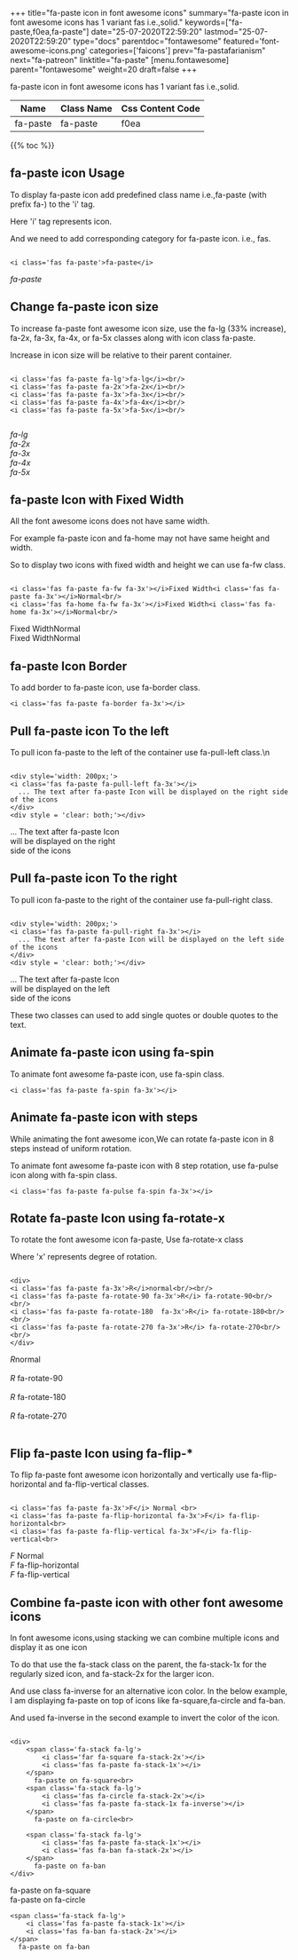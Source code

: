 +++
title="fa-paste icon in font awesome icons"
summary="fa-paste icon in font awesome icons has 1 variant fas i.e.,solid."
keywords=["fa-paste,f0ea,fa-paste"]
date="25-07-2020T22:59:20"
lastmod="25-07-2020T22:59:20"
type="docs"
parentdoc="fontawesome"
featured='font-awesome-icons.png'
categories=['faicons']
prev="fa-pastafarianism"
next="fa-patreon"
linktitle="fa-paste"
[menu.fontawesome]
parent="fontawesome"
weight=20
draft=false
+++


fa-paste icon in font awesome icons has 1 variant fas i.e.,solid.

<div class='table-responsive'><table class='table'><thead><tr><th>Name</th><th>Class Name</th><th>Css Content Code</th></tr></thead><tbody><tr><td>fa-paste</td><td>fa-paste</td><td>f0ea</td></tr></tbody></table></div>


{{% toc %}}


## fa-paste icon Usage

To display fa-paste icon add predefined class name i.e.,fa-paste (with prefix fa-) to the 'i' tag.

Here 'i' tag represents icon.

And we need to add corresponding category for fa-paste icon. i.e., fas.


```

<i class='fas fa-paste'>fa-paste</i>
```

<i class='fas fa-paste'>fa-paste</i>




## Change fa-paste icon size
To increase fa-paste font awesome icon size, use the fa-lg (33% increase), fa-2x, fa-3x, fa-4x, or fa-5x classes along with icon class fa-paste.

Increase in icon size will be relative to their parent container. 

```

<i class='fas fa-paste fa-lg'>fa-lg</i><br/>
<i class='fas fa-paste fa-2x'>fa-2x</i><br/>
<i class='fas fa-paste fa-3x'>fa-3x</i><br/>
<i class='fas fa-paste fa-4x'>fa-4x</i><br/>
<i class='fas fa-paste fa-5x'>fa-5x</i><br/>
            
```

<i class='fas fa-paste fa-lg'>fa-lg</i><br/>
<i class='fas fa-paste fa-2x'>fa-2x</i><br/>
<i class='fas fa-paste fa-3x'>fa-3x</i><br/>
<i class='fas fa-paste fa-4x'>fa-4x</i><br/>
<i class='fas fa-paste fa-5x'>fa-5x</i><br/>
            



## fa-paste Icon with Fixed Width 

All the font awesome icons does not have same width.

For example fa-paste icon and fa-home may not have same height and width.

So to display two icons with fixed width and height we can use fa-fw class.


```

<i class='fas fa-paste fa-fw fa-3x'></i>Fixed Width<i class='fas fa-paste fa-3x'></i>Normal<br/>
<i class='fas fa-home fa-fw fa-3x'></i>Fixed Width<i class='fas fa-home fa-3x'></i>Normal<br/>
```

<i class='fas fa-paste fa-fw fa-3x'></i>Fixed Width<i class='fas fa-paste fa-3x'></i>Normal<br/>
<i class='fas fa-home fa-fw fa-3x'></i>Fixed Width<i class='fas fa-home fa-3x'></i>Normal<br/>



## fa-paste Icon Border 

To add border to fa-paste icon, use fa-border class.


```
<i class='fas fa-paste fa-border fa-3x'></i>

```
<i class='fas fa-paste fa-border fa-3x'></i>





## Pull fa-paste icon To the left

To pull icon fa-paste to the left of the container use fa-pull-left class.\n

```

<div style='width: 200px;'>
<i class='fas fa-paste fa-pull-left fa-3x'></i>
  ... The text after fa-paste Icon will be displayed on the right side of the icons
</div>
<div style = 'clear: both;'></div>
```

<div style='width: 200px;'>
<i class='fas fa-paste fa-pull-left fa-3x'></i>
  ... The text after fa-paste Icon will be displayed on the right side of the icons
</div>
<div style = 'clear: both;'></div>




## Pull fa-paste icon To the right
To pull icon fa-paste to the right of the container use fa-pull-right class.

```

<div style='width: 200px;'>
<i class='fas fa-paste fa-pull-right fa-3x'></i>
  ... The text after fa-paste Icon will be displayed on the left side of the icons
</div>
<div style = 'clear: both;'></div>
```

<div style='width: 200px;'>
<i class='fas fa-paste fa-pull-right fa-3x'></i>
  ... The text after fa-paste Icon will be displayed on the left side of the icons
</div>
<div style = 'clear: both;'></div>

These two classes can used to add single quotes or double quotes to the text.


## Animate fa-paste icon using fa-spin
To animate font awesome fa-paste icon, use fa-spin class.

```
<i class='fas fa-paste fa-spin fa-3x'></i>
```
<i class='fas fa-paste fa-spin fa-3x'></i>




## Animate fa-paste icon with steps
While animating the font awesome icon,We can rotate fa-paste icon in 8 steps instead of uniform rotation.

To animate font awesome fa-paste icon with 8 step rotation, use fa-pulse icon along with fa-spin class.


```
<i class='fas fa-paste fa-pulse fa-spin fa-3x'></i>

```
<i class='fas fa-paste fa-pulse fa-spin fa-3x'></i>





## Rotate fa-paste Icon using fa-rotate-x
To rotate the font awesome icon fa-paste, Use fa-rotate-x class

Where 'x' represents degree of rotation.


```

<div>
<i class='fas fa-paste fa-3x'>R</i>normal<br/><br/>
<i class='fas fa-paste fa-rotate-90 fa-3x'>R</i> fa-rotate-90<br/><br/> 
<i class='fas fa-paste fa-rotate-180  fa-3x'>R</i> fa-rotate-180<br/><br/> 
<i class='fas fa-paste fa-rotate-270 fa-3x'>R</i> fa-rotate-270<br/><br/>
</div>
```

<div>
<i class='fas fa-paste fa-3x'>R</i>normal<br/><br/>
<i class='fas fa-paste fa-rotate-90 fa-3x'>R</i> fa-rotate-90<br/><br/> 
<i class='fas fa-paste fa-rotate-180  fa-3x'>R</i> fa-rotate-180<br/><br/> 
<i class='fas fa-paste fa-rotate-270 fa-3x'>R</i> fa-rotate-270<br/><br/>
</div>




## Flip fa-paste Icon using fa-flip-*
To flip fa-paste font awesome icon horizontally and vertically use fa-flip-horizontal and fa-flip-vertical classes. 

```

<i class='fas fa-paste fa-3x'>F</i> Normal <br>
<i class='fas fa-paste fa-flip-horizontal fa-3x'>F</i> fa-flip-horizontal<br>
<i class='fas fa-paste fa-flip-vertical fa-3x'>F</i> fa-flip-vertical<br>
```

<i class='fas fa-paste fa-3x'>F</i> Normal <br>
<i class='fas fa-paste fa-flip-horizontal fa-3x'>F</i> fa-flip-horizontal<br>
<i class='fas fa-paste fa-flip-vertical fa-3x'>F</i> fa-flip-vertical<br>




## Combine fa-paste icon with other font awesome icons
In font awesome icons,using stacking we can combine multiple icons and display it as one icon 

To do that use the fa-stack class on the parent, the fa-stack-1x for the regularly sized icon, and fa-stack-2x for the larger icon.

And use class fa-inverse for an alternative icon color. 
In the below example, I am displaying fa-paste on top of icons like fa-square,fa-circle and fa-ban.

And used fa-inverse in the second example to invert the color of the icon.

```

<div>
    <span class='fa-stack fa-lg'>
        <i class='far fa-square fa-stack-2x'></i>
        <i class='fas fa-paste fa-stack-1x'></i>
    </span>
      fa-paste on fa-square<br>
    <span class='fa-stack fa-lg'>
        <i class='fas fa-circle fa-stack-2x'></i>
        <i class='fas fa-paste fa-stack-1x fa-inverse'></i>
    </span>
      fa-paste on fa-circle<br>

    <span class='fa-stack fa-lg'>
        <i class='fas fa-paste fa-stack-1x'></i>
        <i class='fas fa-ban fa-stack-2x'></i>
    </span>
      fa-paste on fa-ban
</div>
```

<div>
    <span class='fa-stack fa-lg'>
        <i class='far fa-square fa-stack-2x'></i>
        <i class='fas fa-paste fa-stack-1x'></i>
    </span>
      fa-paste on fa-square<br>
    <span class='fa-stack fa-lg'>
        <i class='fas fa-circle fa-stack-2x'></i>
        <i class='fas fa-paste fa-stack-1x fa-inverse'></i>
    </span>
      fa-paste on fa-circle<br>

    <span class='fa-stack fa-lg'>
        <i class='fas fa-paste fa-stack-1x'></i>
        <i class='fas fa-ban fa-stack-2x'></i>
    </span>
      fa-paste on fa-ban
</div>







